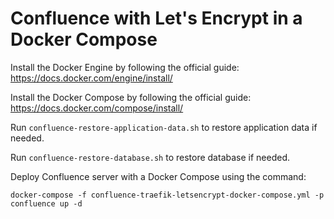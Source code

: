 # Confluence with Let's Encrypt in a Docker Compose

Install the Docker Engine by following the official guide: https://docs.docker.com/engine/install/

Install the Docker Compose by following the official guide: https://docs.docker.com/compose/install/

Run `confluence-restore-application-data.sh` to restore application data if needed.

Run `confluence-restore-database.sh` to restore database if needed.

Deploy Confluence server with a Docker Compose using the command:

`docker-compose -f confluence-traefik-letsencrypt-docker-compose.yml -p confluence up -d`
